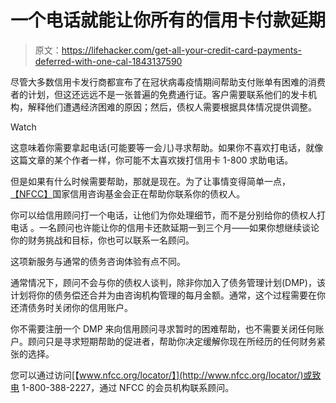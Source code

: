 # 一个电话就能让你所有的信用卡付款延期

> 原文：<https://lifehacker.com/get-all-your-credit-card-payments-deferred-with-one-cal-1843137590>

尽管大多数信用卡发行商都宣布了在冠状病毒疫情期间帮助支付账单有困难的消费者的计划，但这还远远不是一张普遍的免费通行证。客户需要联系他们的发卡机构，解释他们遭遇经济困难的原因；然后，债权人需要根据具体情况提供调整。

Watch

这意味着你需要拿起电话(可能要等一会儿)寻求帮助。如果你不喜欢打电话，就像这篇文章的某个作者一样，你可能不太喜欢拨打信用卡 1-800 求助电话。

但是如果有什么时候需要帮助，那就是现在。为了让事情变得简单一点，[【NFCC】](https://www.nfcc.org/)国家信用咨询基金会正在帮助你联系你的债权人。

你可以给信用顾问打一个电话，让他们为你处理细节，而不是分别给你的债权人打电话 。一名顾问也许能让你的信用卡还款延期一到三个月——如果你想继续谈论你的财务挑战和目标，你也可以联系一名顾问。

这项新服务与通常的债务咨询体验有点不同。

通常情况下，顾问不会与你的债权人谈判，除非你加入了债务管理计划(DMP)，该计划将你的债务偿还合并为由咨询机构管理的每月金额。通常，这个过程需要在你还清债务时关闭你的信用账户。

你不需要注册一个 DMP 来向信用顾问寻求暂时的困难帮助，也不需要关闭任何账户。顾问只是寻求短期帮助的促进者，帮助你决定缓解你现在所经历的任何财务紧张的选择。

您可以通过访问[【www.nfcc.org/locator/】](http://www.nfcc.org/locator/)或致电 1-800-388-2227，通过 NFCC 的会员机构联系顾问。